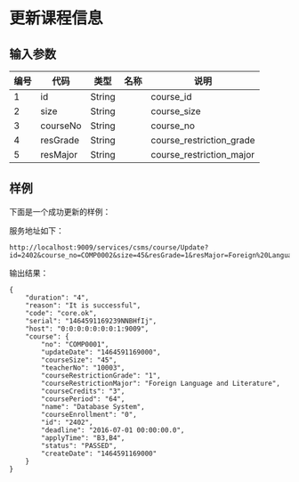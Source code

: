 # 更新课程信息

## 输入参数

| 编号 | 代码 | 类型 | 名称 | 说明 |
| ---- | ---- | ---- | ---- | ---- |
| 1 | id | String | | course_id |
| 2 | size | String | | course_size |
| 3 | courseNo | String | | course_no |
| 4 | resGrade | String | | course_restriction_grade |
| 5 | resMajor | String | | course_restriction_major |

## 样例
下面是一个成功更新的样例：

服务地址如下：
```url
http://localhost:9009/services/csms/course/Update?id=2402&course_no=COMP0002&size=45&resGrade=1&resMajor=Foreign%20Language%20and%20Literature
```

输出结果：
```
{
    "duration": "4",
    "reason": "It is successful",
    "code": "core.ok",
    "serial": "1464591169239NNBHfIj",
    "host": "0:0:0:0:0:0:0:1:9009",
    "course": {
        "no": "COMP0001",
        "updateDate": "1464591169000",
        "courseSize": "45",
        "teacherNo": "10003",
        "courseRestrictionGrade": "1",
        "courseRestrictionMajor": "Foreign Language and Literature",
        "courseCredits": "3",
        "coursePeriod": "64",
        "name": "Database System",
        "courseEnrollment": "0",
        "id": "2402",
        "deadline": "2016-07-01 00:00:00.0",
        "applyTime": "B3,B4",
        "status": "PASSED",
        "createDate": "1464591169000"
    }
}
```


